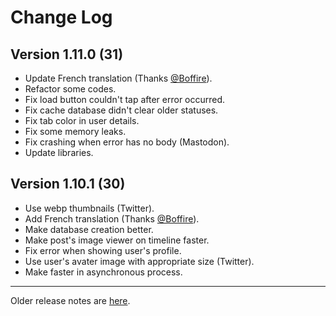 # Change Log

## Version 1.11.0 (31)
* Update French translation (Thanks [@Boffire](https://github.com/BoFFire)).
* Refactor some codes.
* Fix load button couldn't tap after error occurred.
* Fix cache database didn't clear older statuses.
* Fix tab color in user details.
* Fix some memory leaks.
* Fix crashing when error has no body (Mastodon).
* Update libraries.

## Version 1.10.1 (30)
* Use webp thumbnails (Twitter).
* Add French translation (Thanks [@Boffire](https://github.com/BoFFire)).
* Make database creation better.
* Make post's image viewer on timeline faster.
* Fix error when showing user's profile.
* Use user's avater image with appropriate size (Twitter).
* Make faster in asynchronous process.

---
Older release notes are [here](fastlane/metadata/android/en-US/changelogs).
